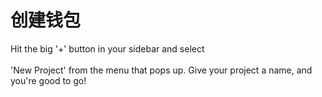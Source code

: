 # 创建钱包

Hit the big '+' button in your sidebar and select \
\
'New Project' from the menu that pops up. Give your project a name, and you're good to go!
